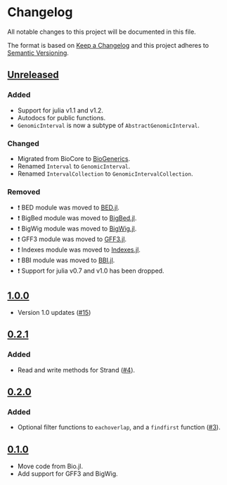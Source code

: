 # Changelog
All notable changes to this project will be documented in this file.

The format is based on [Keep a Changelog](http://keepachangelog.com/en/1.0.0/)
and this project adheres to [Semantic Versioning](http://semver.org/spec/v2.0.0.html).

## [Unreleased]

### Added
- Support for julia v1.1 and v1.2.
- Autodocs for public functions.
- `GenomicInterval` is now a subtype of `AbstractGenomicInterval`.

### Changed
- Migrated from BioCore to [BioGenerics](https://github.com/BioJulia/BioGenerics.jl/tree/v0.1.0).
- Renamed `Interval` to `GenomicInterval`.
- Renamed `IntervalCollection` to `GenomicIntervalCollection`.


### Removed
- :exclamation: BED module was moved to [BED.jl](https://github.com/BioJulia/BED.jl).
- :exclamation: BigBed module was moved to [BigBed.jl](https://github.com/BioJulia/BigBed.jl).
- :exclamation: BigWig module was moved to [BigWig.jl](https://github.com/BioJulia/BigWig.jl).
- :exclamation: GFF3 module was moved to [GFF3.jl](https://github.com/BioJulia/GFF3.jl).
- :exclamation: Indexes module was moved to [Indexes.jl](https://github.com/BioJulia/Indexes.jl).
- :exclamation: BBI module was moved to [BBI.jl](https://github.com/BioJulia/BBI.jl).
- :exclamation: Support for julia v0.7 and v1.0 has been dropped.

## [1.0.0]
- Version 1.0 updates ([#15](https://github.com/BioJulia/GenomicFeatures.jl/pull/15))

## [0.2.1]
### Added
- Read and write methods for Strand ([#4](https://github.com/BioJulia/GenomicFeatures.jl/pull/4)).

## [0.2.0]
### Added
- Optional filter functions to `eachoverlap`, and a `findfirst` function ([#3](https://github.com/BioJulia/GenomicFeatures.jl/pull/3)).

## [0.1.0]
- Move code from Bio.jl.
- Add support for GFF3 and BigWig.

[Unreleased]: https://github.com/BioJulia/GenomicFeatures.jl/compare/v1.0.0...HEAD
[1.0.0]: https://github.com/BioJulia/GenomicFeatures.jl/compare/v0.2.1...v1.0.0
[0.2.1]: https://github.com/BioJulia/GenomicFeatures.jl/compare/v0.2.0...v0.2.1
[0.2.0]: https://github.com/BioJulia/GenomicFeatures.jl/compare/v0.1.0...v0.2.0
[0.1.0]: https://github.com/BioJulia/GenomicFeatures.jl/tree/v0.1.0

